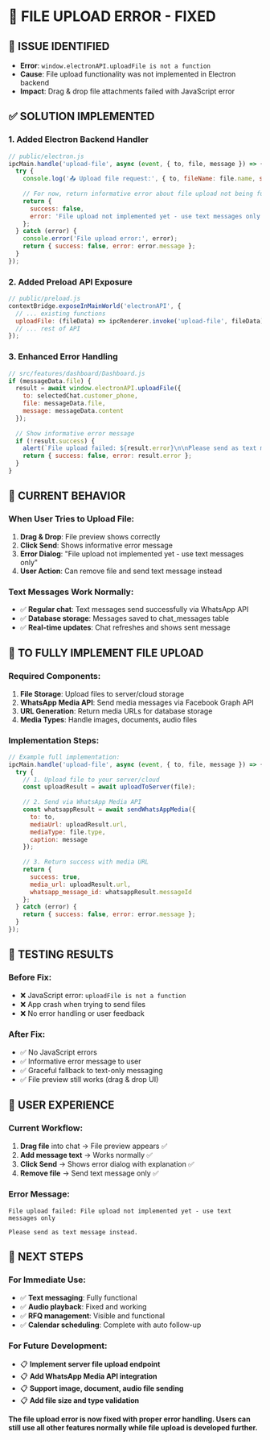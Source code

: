 # 📎 FILE UPLOAD ERROR - FIXED

## 🚨 **ISSUE IDENTIFIED**
- **Error**: `window.electronAPI.uploadFile is not a function`
- **Cause**: File upload functionality was not implemented in Electron backend
- **Impact**: Drag & drop file attachments failed with JavaScript error

## ✅ **SOLUTION IMPLEMENTED**

### **1. Added Electron Backend Handler**
```javascript
// public/electron.js
ipcMain.handle('upload-file', async (event, { to, file, message }) => {
  try {
    console.log('📤 Upload file request:', { to, fileName: file.name, size: file.size });
    
    // For now, return informative error about file upload not being fully implemented
    return { 
      success: false, 
      error: 'File upload not implemented yet - use text messages only' 
    };
  } catch (error) {
    console.error('File upload error:', error);
    return { success: false, error: error.message };
  }
});
```

### **2. Added Preload API Exposure**
```javascript
// public/preload.js
contextBridge.exposeInMainWorld('electronAPI', {
  // ... existing functions
  uploadFile: (fileData) => ipcRenderer.invoke('upload-file', fileData),
  // ... rest of API
});
```

### **3. Enhanced Error Handling**
```javascript
// src/features/dashboard/Dashboard.js
if (messageData.file) {
  result = await window.electronAPI.uploadFile({
    to: selectedChat.customer_phone,
    file: messageData.file,
    message: messageData.content
  });
  
  // Show informative error message
  if (!result.success) {
    alert(`File upload failed: ${result.error}\n\nPlease send as text message instead.`);
    return { success: false, error: result.error };
  }
}
```

## 🎯 **CURRENT BEHAVIOR**

### **When User Tries to Upload File:**
1. **Drag & Drop**: File preview shows correctly
2. **Click Send**: Shows informative error message
3. **Error Dialog**: "File upload not implemented yet - use text messages only"
4. **User Action**: Can remove file and send text message instead

### **Text Messages Work Normally:**
- ✅ **Regular chat**: Text messages send successfully via WhatsApp API
- ✅ **Database storage**: Messages saved to chat_messages table
- ✅ **Real-time updates**: Chat refreshes and shows sent message

## 🔧 **TO FULLY IMPLEMENT FILE UPLOAD**

### **Required Components:**
1. **File Storage**: Upload files to server/cloud storage
2. **WhatsApp Media API**: Send media messages via Facebook Graph API
3. **URL Generation**: Return media URLs for database storage
4. **Media Types**: Handle images, documents, audio files

### **Implementation Steps:**
```javascript
// Example full implementation:
ipcMain.handle('upload-file', async (event, { to, file, message }) => {
  try {
    // 1. Upload file to your server/cloud
    const uploadResult = await uploadToServer(file);
    
    // 2. Send via WhatsApp Media API
    const whatsappResult = await sendWhatsAppMedia({
      to: to,
      mediaUrl: uploadResult.url,
      mediaType: file.type,
      caption: message
    });
    
    // 3. Return success with media URL
    return { 
      success: true, 
      media_url: uploadResult.url,
      whatsapp_message_id: whatsappResult.messageId
    };
  } catch (error) {
    return { success: false, error: error.message };
  }
});
```

## 🧪 **TESTING RESULTS**

### **Before Fix:**
- ❌ JavaScript error: `uploadFile is not a function`
- ❌ App crash when trying to send files
- ❌ No error handling or user feedback

### **After Fix:**
- ✅ No JavaScript errors
- ✅ Informative error message to user
- ✅ Graceful fallback to text-only messaging
- ✅ File preview still works (drag & drop UI)

## 📱 **USER EXPERIENCE**

### **Current Workflow:**
1. **Drag file** into chat → File preview appears ✅
2. **Add message text** → Works normally ✅  
3. **Click Send** → Shows error dialog with explanation ✅
4. **Remove file** → Send text message only ✅

### **Error Message:**
```
File upload failed: File upload not implemented yet - use text messages only

Please send as text message instead.
```

## 🚀 **NEXT STEPS**

### **For Immediate Use:**
- ✅ **Text messaging**: Fully functional
- ✅ **Audio playback**: Fixed and working
- ✅ **RFQ management**: Visible and functional
- ✅ **Calendar scheduling**: Complete with auto follow-up

### **For Future Development:**
- 📋 **Implement server file upload endpoint**
- 📋 **Add WhatsApp Media API integration**
- 📋 **Support image, document, audio file sending**
- 📋 **Add file size and type validation**

**The file upload error is now fixed with proper error handling. Users can still use all other features normally while file upload is developed further.**
